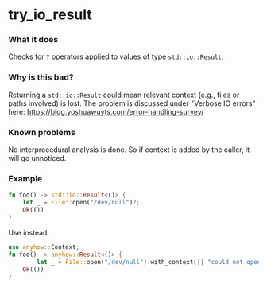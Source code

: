 # try_io_result

### What it does
Checks for `?` operators applied to values of type `std::io::Result`.

### Why is this bad?
Returning a `std::io::Result` could mean relevant context (e.g., files
or paths involved) is lost. The problem is discussed under "Verbose IO errors" here:
https://blog.yoshuawuyts.com/error-handling-survey/

### Known problems
No interprocedural analysis is done. So if context is added by the
caller, it will go unnoticed.

### Example
```rust
fn foo() -> std::io::Result<()> {
    let _ = File::open("/dev/null")?;
    Ok(())
}
```
Use instead:
```rust
use anyhow::Context;
fn foo() -> anyhow::Result<()> {
        let _ = File::open("/dev/null").with_context(|| "could not open `/dev/null`")?;
    Ok(())
}
```
